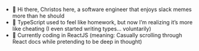 - 👋 Hi there, Christos here, a software engineer that enjoys slack memes more than he should
- 👀 TypeScript used to feel like homework, but now I’m realizing it’s more like cheating (I even started writing types... voluntarily)
- 🌱 Currently coding in ReactJS (meaning: Casually scrolling through React docs while pretending to be deep in thought)

<!---
ChrisAnag/ChrisAnag is a ✨ special ✨ repository because its `README.md` (this file) appears on your GitHub profile.
You can click the Preview link to take a look at your changes.
--->
